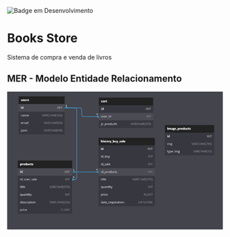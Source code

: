 ![Badge em Desenvolvimento](http://img.shields.io/static/v1?label=STATUS&message=EM%20DESENVOLVIMENTO&color=2088f2&style=for-the-badge)

# Books Store

Sistema de compra e venda de livros

## MER - Modelo Entidade Relacionamento

![image](/resources/image/mer_bookstore.png)
